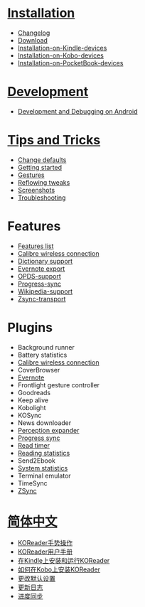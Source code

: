 # [Installation](https://github.com/koreader/koreader/wiki#installationupgrading)

* [Changelog](https://github.com/koreader/koreader/wiki/Changelog)
* [Download](https://github.com/koreader/koreader/wiki/Download)
* [Installation-on-Kindle-devices](https://github.com/koreader/koreader/wiki/Installation-on-Kindle-devices)
* [Installation-on-Kobo-devices](https://github.com/koreader/koreader/wiki/Installation-on-Kobo-devices)
* [Installation-on-PocketBook-devices](https://github.com/koreader/koreader/wiki/Installation-on-PocketBook-devices)

# [Development](https://github.com/koreader/koreader/wiki#hackers)
* [Development and Debugging on Android](https://github.com/koreader/koreader/wiki/Development-and-Debugging-on-Android)

# [Tips and Tricks](https://github.com/koreader/koreader/wiki/Tips-and-Tricks)
* [Change defaults](https://github.com/koreader/koreader/wiki/Change-defaults)
* [Getting started](https://github.com/koreader/koreader/wiki/Getting-Started)
* [Gestures](https://github.com/koreader/koreader/wiki/KOReader-Gestures)
* [Reflowing tweaks](https://github.com/koreader/koreader/wiki/Reflowing-tweaks)
* [Screenshots](https://github.com/koreader/koreader/wiki/KOReader-Screenshots)
* [Troubleshooting](https://github.com/koreader/koreader/wiki/Troubleshooting)

# Features

* [Features list](https://github.com/koreader/koreader/wiki/Features-list)
* [Calibre wireless connection](https://github.com/koreader/koreader/wiki/Calibre-wireless-connection)
* [Dictionary support](https://github.com/koreader/koreader/wiki/Dictionary-support)
* [Evernote export](https://github.com/koreader/koreader/wiki/Evernote-export)
* [OPDS-support](https://github.com/koreader/koreader/wiki/OPDS-support)
* [Progress-sync](https://github.com/koreader/koreader/wiki/Progress-sync)
* [Wikipedia-support](https://github.com/koreader/koreader/wiki/Wikipedia-support)
* [Zsync-transport](https://github.com/koreader/koreader/wiki/Zsync-transport)

# Plugins

* Background runner
* Battery statistics
* [Calibre wireless connection](https://github.com/koreader/koreader/wiki/Calibre-wireless-connection)
* CoverBrowser
* [Evernote](https://github.com/koreader/koreader/wiki/Evernote-export)
* Frontlight gesture controller
* Goodreads
* Keep alive
* Kobolight
* KOSync
* News downloader
* [Perception expander](https://github.com/koreader/koreader/wiki/Perception-Expander-plugin)
* [Progress sync](https://github.com/koreader/koreader/wiki/Progress-sync)
* [Read timer](https://github.com/koreader/koreader/wiki/Read-timer) 
* [Reading statistics](https://github.com/koreader/koreader/wiki/Statistics-plugin)
* Send2Ebook
* [System statistics](https://github.com/koreader/koreader/wiki/System-statistics)
* Terminal emulator
* TimeSync
* [ZSync](https://github.com/koreader/koreader/wiki/Zsync-transport)

# [简体中文](https://github.com/koreader/koreader/wiki/KOReader维基)

  * [KOReader手势操作](https://github.com/koreader/koreader/wiki/KOReader手势操作)
  * [KOReader用户手册](https://github.com/koreader/koreader/wiki/KOReader用户手册)
  * [在Kindle上安装和运行KOReader](https://github.com/koreader/koreader/wiki/在Kindle上安装和运行KOReader)
  * [如何在Kobo上安装KOReader](https://github.com/koreader/koreader/wiki/如何在Kobo上安装KOReader)
  * [更改默认设置](https://github.com/koreader/koreader/wiki/更改默认设置)
  * [更新日志](https://github.com/koreader/koreader/wiki/更新日志)
  * [进度同步](https://github.com/koreader/koreader/wiki/进度同步)